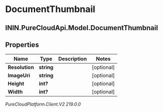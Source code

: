 # DocumentThumbnail

## ININ.PureCloudApi.Model.DocumentThumbnail

## Properties

|Name | Type | Description | Notes|
|------------ | ------------- | ------------- | -------------|
| **Resolution** | **string** |  | [optional] |
| **ImageUri** | **string** |  | [optional] |
| **Height** | **int?** |  | [optional] |
| **Width** | **int?** |  | [optional] |



_PureCloudPlatform.Client.V2 219.0.0_
